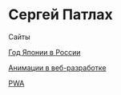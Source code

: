 
# Сергей Патлах
Сайты

[Год Японии в России](https://qmuif.github.io/yearOfJapan)

[Анимации в веб-разработке](https://qmuif.github.io/animation)

[PWA](https://qmuif.github.io/PWA/public)
